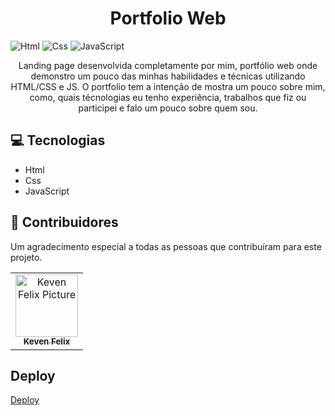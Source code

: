 <h1 align="center" style="font-weight: bold;">Portfolio Web</h1>

![Html](https://img.shields.io/badge/html-%23E34F26?style=for-the-badge&logo=html5&logoColor=white)
![Css](https://img.shields.io/badge/css-%231572B6?style=for-the-badge&logo=css3&logoColor=white)
![JavaScript](https://img.shields.io/badge/JavaScript-%23F7DF1E?style=for-the-badge&logo=javascript&logoColor=black)

<p align="center">
  Landing page desenvolvida completamente por mim, portfólio web onde demonstro um pouco das minhas habilidades e técnicas utilizando HTML/CSS e JS. 
  O portfolio tem a intenção de mostra um pouco sobre mim, como, quais técnologias eu tenho experiência, trabalhos que fiz ou participei 
  e falo um pouco sobre quem sou.
</p>

<h2 id="technologies">💻 Tecnologias</h2>

- Html
- Css
- JavaScript

<h2 id="colab">🤝 Contribuidores</h2>

Um agradecimento especial a todas as pessoas que contribuíram para este projeto.

<table>
  <tr>
    <td align="center">
      <a href="#">
        <img src="https://avatars.githubusercontent.com/u/114019476?s=400&u=1e39e9c0aa4d3e05940a718b8090f5eba40dd7eb&v=4" width="100px;" alt="Keven Felix Picture"/><br>
        <sub>
          <b>Keven Felix</b>
        </sub>
      </a>
    </td>
  </tr>
</table>

## Deploy
[Deploy](https://portfolio-pessoal-keven.netlify.app/)
